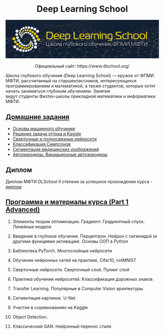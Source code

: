 <h1 style="text-align:center">Deep Learning School</h1>

<p align="center">
 <img src="_static/logo_readme.png" width=1280>
</p>

<p align="center">Официальный сайт: https://www.dlschool.org/</p>

Школа глубокого обучения (Deep Learning School) — кружок от ФПМИ МФТИ, рассчитанный на старшеклассников, интересующихся программированием и математикой, а также студентов, которые хотят начать заниматься глубоким обучением. Занятия ведут студенты Физтех-школы прикладной математики и информатики МФТИ.


## [Домашние задания](homework)

- [Основы машинного обучения](homework/[homework,adv]knn.ipynb)
- [Решение задачи оттока и Kaggle](homework/[homework,adv]churn_boosting.ipynb)
- [Сверточные и полносвязные нейросети](homework/[homework,adv]pytorch_conv.ipynb)
- [Классификация Симпсонов](homework/[homework,adv]efficientnet_simpsons.ipynb)
- [Сегментация медецинских изображений](homework/[homework,adv]semantic_segmentation.ipynb)
- [Автоэнкодеры. Вариационные автоэнкодеры](homework/[homework,adv]autoencoders.ipynb)

## Диплом

Диплом МФТИ DLSchool II степени за успешное прохождение курса - [диплом](diploma.pdf)

## [Программа и материалы курса (Part 1 Advanced)](materials)

1. Элементы теории оптимизации. Градиент. Градиентный спуск. Линейные модели

2. Введение в глубокое обучение. Перцептрон. Нейрон с сигмоидой (и другими функциями активации). Основы ООП в Python

3. Библиотека PyTorch. Многослойные нейросети

4. Обучение нейронных сетей на практике. Cifar10, notMNIST

5. Сверточные нейросети. Сверточный слой. Пулинг слой

6. Практика обучения нейросетей. Классификация дорожных знаков

7. Transfer Learning. Популярные в Computer Vision архитектуры

8. Сегментация картинок. U-Net

9. Участие в соревнованиях на Kaggle

10. Object Detection.

11. Классический GAN. Нейронный перенос стиля
